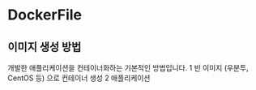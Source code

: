 # DockerFile

## 이미지 생성 방법

개발한 애플리케이션을 컨테이너화하는 기본적인 방법입니다.
1  빈 이미지 (우분투, CentOS 등) 으로 컨테이너 생성
2  애플리케이션


<!--stackedit_data:
eyJoaXN0b3J5IjpbLTkxNjI2MzkxNCwxNzMyNzM5OTldfQ==
-->